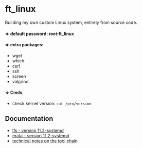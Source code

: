 # ft_linux

Building my own custom Linux system, entirely from source code.

#### => default password: root:ft_linux

#### => extra packages:
* wget
* which
* curl
* ssh
* screen
* valgrind

#### => Cmds

* check kernel version: `cat /pro/version`


## Documentation

* [lfs - version 11.2-systemd](http://fr.linuxfromscratch.org/view/lfs-systemd-stable/)
* [erata - version 11.2-systemd](https://www.linuxfromscratch.org/lfs/errata/11.2-systemd/)
* [technical notes on the tool chain](http://fr.linuxfromscratch.org/view/lfs-systemd-stable/partintro/toolchaintechnotes.html)
